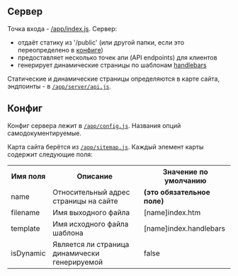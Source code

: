 ## Сервер

Точка входа - [/app/index.js](../app/index.js).
Сервер:
- отдаёт статику из '/public' (или другой папки, если это переопределено в [конфиге](config.md))
- предоставляет несколько точек апи (API endpoints) для клиентов
- генерирует динамические страницы по шаблонам [handlebars](http://handlebarsjs.com/)

Статические и динамические страницы определяются в карте сайта, эндпоинты - в [`/app/server/api.js`](../app/server/api.js).

## Конфиг

Конфиг сервера лежит в [`/app/config.js`](../app/config.js). Названия опций самодокументируемые.

Карта сайта берётся из [`/app/sitemap.js`](../app/sitemap.js). Каждый элемент карты содержит следующие поля:

<table>
	<tr>
		<th>Имя поля</th>
		<th>Описание</th>
		<th>Значение по умолчанию</th>
	</tr>
	<tr>
		<td>name</td>
		<td>Относительный адрес страницы на сайте</td>
		<td><b>(это обязательное поле)</b></td>
	</tr>
	<tr>
		<td>filename</td>
		<td>Имя выходного файла</td>
		<td>[name]index.htm</td>
	</tr>
	<tr>
		<td>template</td>
		<td>Имя исходного файла шаблона</td>
		<td>[name]index.handlebars</td>
	</tr>
	<tr>
		<td>isDynamic</td>
		<td>Является ли страница динамически генерируемой</td>
		<td>false</td>
	</tr>
</table>
